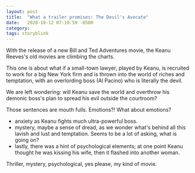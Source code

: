 ```yaml
---
layout: post
title:  "What a trailer promises: The Devil's Avocate"
date:   2020-10-12 07:10:59 -0500
category: 
tags: storyblink
---
```

With the release of a new Bill and Ted Adventures movie, the Keanu Reeves's old movies are climbing the charts. 

This one is about what if a small-town lawyer, played by Keanu, is recruited to work for a big New York firm and is thrown into the world of riches and temptation, with an overlording boss (Al Pacino) who is literally the devil.

We are left wondering: will Keanu save the world and overthrow his demonic boss's plan to spread his evil outside the courtroom?

Those sentences are mouth fulls. Emotions?! What about emotions?

- anxiety as Keanu fights much ultra-powerful boss.
- mystery, maybe a sense of dread, as we wonder what's behind all this lavish and lust and temptation. Seems to be a lot of asking, what is going on?
- lastly, there was a hint of psychological elements; at one point Keanu thought he was kissing his wife, then it flashed into another woman.

Thriller, mystery, psychological, yes please, my kind of movie.